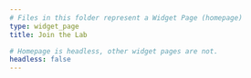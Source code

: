 ```yaml
---
# Files in this folder represent a Widget Page (homepage)
type: widget_page
title: Join the Lab

# Homepage is headless, other widget pages are not.
headless: false
---
```


